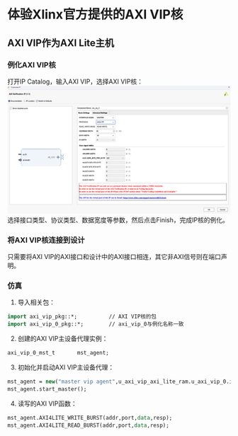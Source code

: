 # 体验Xlinx官方提供的AXI VIP核

## AXI VIP作为AXI Lite主机
### 例化AXI VIP核
打开IP Catalog，输入AXI VIP，选择AXI VIP核：
![AXI IP配置界面](./doc/axi_vip_ip.png)
选择接口类型、协议类型、数据宽度等参数，然后点击Finish，完成IP核的例化。

### 将AXI VIP核连接到设计
只需要将AXI VIP的AXI接口和设计中的AXI接口相连，其它非AXI信号则在端口声明。

### 仿真
1. 导入相关包：
``` Systemverilog
import axi_vip_pkg::*;          // AXI VIP核的包
import axi_vip_0_pkg::*;        // axi_vip_0与例化名称一致
```

2. 创建的AXI VIP主设备代理实例：
``` Systemverilog
axi_vip_0_mst_t       mst_agent;
```

3. 初始化并启动AXI VIP主设备代理：
``` Systemverilog
mst_agent = new("master vip agent",u_axi_vip_axi_lite_ram.u_axi_vip_0.inst.IF);
mst_agent.start_master();
```

4. 读写的AXI VIP函数：
``` Systemverilog
mst_agent.AXI4LITE_WRITE_BURST(addr,port,data,resp);
mst_agent.AXI4LITE_READ_BURST(addr,port,data,resp);
```

